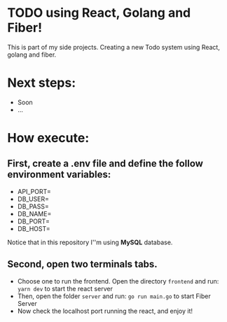 # TODO using React, Golang and Fiber!

This is part of my side projects. Creating a new Todo system using React, golang and fiber. 

# Next steps: 
 - Soon
 - ...


# How execute:

## First, create a .env file and define the follow environment variables: 
- API_PORT=
- DB_USER=
- DB_PASS=
- DB_NAME=
- DB_PORT=
- DB_HOST=

Notice that in this repository I''m using **MySQL** database.

## Second, open two terminals tabs.
- Choose one to run the frontend. Open the directory `frontend` and run: `yarn dev` to start the react server
- Then, open the folder `server` and run: `go run main.go` to start Fiber Server
- Now check the localhost port running the react, and enjoy it!

